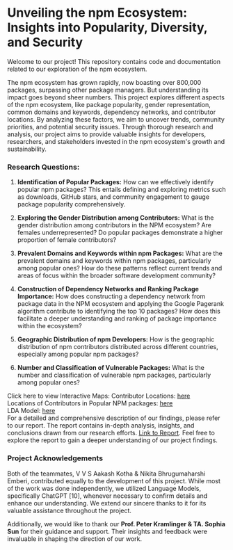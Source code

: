 # Unveiling the npm Ecosystem: Insights into Popularity, Diversity, and Security

Welcome to our project! This repository contains code and documentation related to our exploration of the npm ecosystem.

The npm ecosystem has grown rapidly, now boasting over 800,000 packages, surpassing other package managers. But understanding its impact goes beyond sheer numbers. 
This project explores different aspects of the npm ecosystem, like package popularity, gender representation, common domains and keywords, dependency networks, and contributor 
locations. By analyzing these factors, we aim to uncover trends, community priorities, and potential security issues. Through thorough research and analysis, our project aims to 
provide valuable insights for developers, researchers, and stakeholders invested in the npm ecosystem's growth and sustainability.

### Research Questions:

1. **Identification of Popular Packages:** How can we effectively identify popular npm packages? This entails defining and exploring metrics such as downloads, GitHub stars, and community engagement to gauge package popularity comprehensively.

2. **Exploring the Gender Distribution among Contributors:** What is the gender distribution among contributors in the NPM ecosystem? Are females underrepresented? Do popular packages demonstrate a higher proportion of female contributors?

3. **Prevalent Domains and Keywords within npm Packages:** What are the prevalent domains and keywords within npm packages, particularly among popular ones? How do these patterns reflect current trends and areas of focus within the broader software development community?

4. **Construction of Dependency Networks and Ranking Package Importance:** How does constructing a dependency network from package data in the NPM ecosystem and applying the Google Pagerank algorithm contribute to identifying the top 10 packages? How does this facilitate a deeper understanding and ranking of package importance within the ecosystem?

5. **Geographic Distribution of npm Developers:** How is the geographic distribution of npm contributors distributed across different countries, especially among popular npm packages? 

6. **Number and Classification of Vulnerable Packages:** What is the number and classification of vulnerable npm packages, particularly among popular ones?



Click here to view Interactive Maps:
Contributor Locations: [here](https://aakashkotha.github.io/npm-contributors-map/) </br>
Locations of Contributors in Popular NPM packages: [here](https://aakashkotha.github.io/npm-popular-package-contributors-map/) </br>
LDA Model: [here](https://aakashkotha.github.io/lda-visualization/) </br>
For a detailed and comprehensive description of our findings, please refer to our report. The report contains in-depth analysis, insights, and conclusions drawn from our research efforts.
[Link to Report]([link_to_report](https://github.com/AakashKotha/Unveiling-the-npm-Ecosystem-STA220-project/blob/main/STA220_Final_Report.pdf)).
Feel free to explore the report to gain a deeper understanding of our project findings.



### Project Acknowledgements

Both of the teammates, V V S Aakash Kotha & Nikita Bhrugumaharshi Emberi, contributed equally to the development of this project. While most of the work was done independently, 
we utilized Language Models, specifically ChatGPT [10], whenever necessary to confirm details and enhance our understanding. We extend our sincere thanks to it for its valuable 
assistance throughout the project.

Additionally, we would like to thank our **Prof. Peter Kramlinger & TA. Sophia Sun** for their guidance and support. Their insights and feedback were invaluable in shaping the 
direction of our work.


